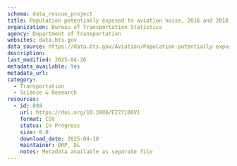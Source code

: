 ```yaml
---
schema: data_rescue_project 
title: Population potentially exposed to aviation noise, 2016 and 2018
organization: Bureau of Transportation Statistics
agency: Department of Transportation
websites: data.bts.gov
data_source: https://data.bts.gov/Aviation/Population-potentially-exposed-to-aviation-noise-2/iqwy-f8z4/about_data
description: 
last_modified: 2025-04-26
metadata_available: Yes
metadata_url: 
category:
  - Transportation 
  - Science & Research 
resources:
  - id: 888
    url: https://doi.org/10.3886/E227106V1
    format: CSV
    status: In Progress
    size: 0.0
    download_date: 2025-04-18
    maintainer: DRP, DL
    notes: Metadata available as separate file
---
```

